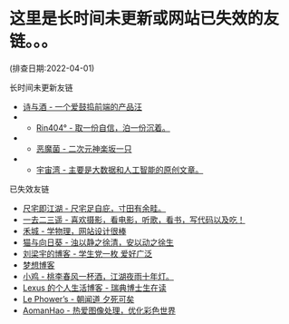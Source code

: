 # 这里是长时间未更新或网站已失效的友链。。。

(排查日期:2022-04-01)

长时间未更新友链
- [诗与酒 - 一个爱鼓捣前端的产品汪](https://shawnzeng.com/)
- - [Rin404° - 取一份自信，泊一份沉着。](https://m.rin404.com/)
- - [恶魔菌 - 二次元神楽坂一只](http://meow3.family.blog)
- - [宇宙湾 - 主要是大数据和人工智能的原创文章。](https://yuzhouwan.com/)


已失效友链

- [尺宅即江湖 - 尺宅足自庇，寸田有余畦。](http://www.qtwm.com/)
- [一去二三遥 - 喜欢摄影，看电影，听歌，看书，写代码以及吃！](https://moonster.life/)
- [禾城 - 学物理，网站设计很棒](https://mrx.moe/)
- [猫与向日葵 - 浊以静之徐清，安以动之徐生](https://imjad.cn/)
- [刘梁宇的博客 - 学生党一枚 爱好广泛](https://blog.ayjhw.com/)
- [梦想博客](http://www.myloveru.cn)
- [小鸡 - 桃李春风一杯酒，江湖夜雨十年灯。](https://me.idealli.com)
- [Lexus 的个人生活博客 - 瑞典博士生在读](http://leiminnet.cn)
- [Le Phower’s - 朝闻道 夕死可矣](https://phower.me/)
- [AomanHao - 热爱图像处理，优化彩色世界](https://www.aomanhao.top/)
